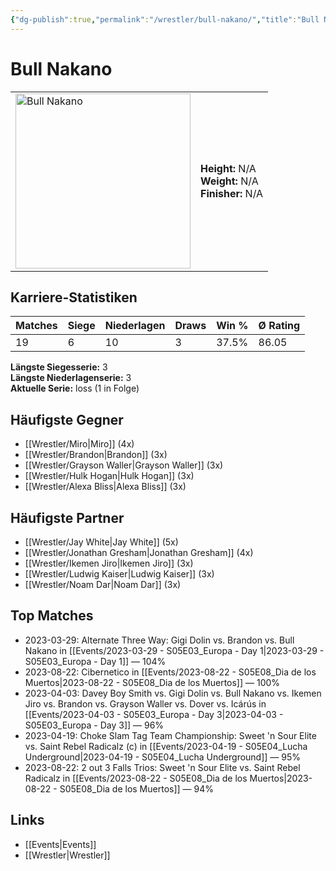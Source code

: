```yaml
---
{"dg-publish":true,"permalink":"/wrestler/bull-nakano/","title":"Bull Nakano","tags":["wrestler"],"noteIcon":""}
---
```



# Bull Nakano

<table>
        <tr>
        <td><img src="https://github.com/CptSpaulding1980/choke-slam-wrestling/releases/download/images/Bull_Nakano.png" width="280" alt="Bull Nakano"></td>
        <td>
        <b>Height:</b> N/A<br>
        <b>Weight:</b> N/A<br>
        <b>Finisher:</b> N/A<br>
        </td>
        </tr>
        </table>
        
## Karriere-Statistiken

| Matches | Siege | Niederlagen | Draws | Win % | Ø Rating |
|---------|-------|-------------|-------|-------|-----------|
| 19 | 6 | 10 | 3 | 37.5% | 86.05 |

**Längste Siegesserie:** 3<br>**Längste Niederlagenserie:** 3<br>**Aktuelle Serie:** loss (1 in Folge)


## Häufigste Gegner
- [[Wrestler/Miro\|Miro]] (4x)
- [[Wrestler/Brandon\|Brandon]] (3x)
- [[Wrestler/Grayson Waller\|Grayson Waller]] (3x)
- [[Wrestler/Hulk Hogan\|Hulk Hogan]] (3x)
- [[Wrestler/Alexa Bliss\|Alexa Bliss]] (3x)

## Häufigste Partner
- [[Wrestler/Jay White\|Jay White]] (5x)
- [[Wrestler/Jonathan Gresham\|Jonathan Gresham]] (4x)
- [[Wrestler/Ikemen Jiro\|Ikemen Jiro]] (3x)
- [[Wrestler/Ludwig Kaiser\|Ludwig Kaiser]] (3x)
- [[Wrestler/Noam Dar\|Noam Dar]] (3x)

## Top Matches
- 2023-03-29: Alternate Three Way: Gigi Dolin vs. Brandon vs. Bull Nakano in [[Events/2023-03-29 - S05E03_Europa - Day 1\|2023-03-29 - S05E03_Europa - Day 1]] — 104%
- 2023-08-22: Cibernetico in [[Events/2023-08-22 - S05E08_Dia de los Muertos\|2023-08-22 - S05E08_Dia de los Muertos]] — 100%
- 2023-04-03: Davey Boy Smith vs. Gigi Dolin vs. Bull Nakano vs. Ikemen Jiro vs. Brandon vs. Grayson Waller vs. Dover  vs. Icárús  in [[Events/2023-04-03 - S05E03_Europa - Day 3\|2023-04-03 - S05E03_Europa - Day 3]] — 96%
- 2023-04-19: Choke Slam Tag Team Championship: Sweet 'n Sour Elite vs. Saint Rebel Radicalz (c) in [[Events/2023-04-19 - S05E04_Lucha Underground\|2023-04-19 - S05E04_Lucha Underground]] — 95%
- 2023-08-22: 2 out 3 Falls Trios: Sweet 'n Sour Elite vs. Saint Rebel Radicalz in [[Events/2023-08-22 - S05E08_Dia de los Muertos\|2023-08-22 - S05E08_Dia de los Muertos]] — 94%

## Links
- [[Events\|Events]]
- [[Wrestler\|Wrestler]]
